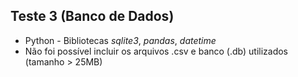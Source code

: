 ## Teste 3 (Banco de Dados)
- Python - Bibliotecas *sqlite3*, *pandas*, *datetime*
- Não foi possível incluir os arquivos .csv e banco (.db) utilizados (tamanho > 25MB)
